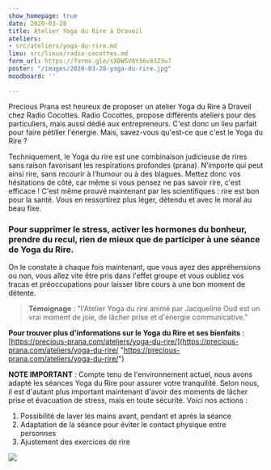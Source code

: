 ```yaml
---
show_homepage: true
date: 2020-03-28
title: Atelier Yoga du Rire à Draveil
ateliers:
- src/ateliers/yoga-du-rire.md
lieu: src/lieux/radio-cocottes.md
form_url: https://forms.gle/sXBW5V8Y36v93Z3u7
poster: "/images/2020-03-28-yoga-du-rire.jpg"
moodboard: ''

---
```

Precious Prana est heureux de proposer un atelier Yoga du Rire à Draveil chez Radio Cocottes. Radio Cocottes, propose différents ateliers pour des particuliers, mais aussi dédié aux entrepreneurs. C'est donc un lieu parfait pour faire pétiller l'énergie. Mais, savez-vous qu'est-ce que c'est le Yoga du Rire ?

Techniquement, le Yoga du rire est une combinaison judicieuse de rires sans raison favorisant les respirations profondes (prana). N’importe qui peut ainsi rire, sans recourir à l’humour ou à des blagues. Mettez donc vos hésitations de côté, car même si vous pensez ne pas savoir rire, c'est efficace ! C'est même prouvé maintenant par les scientifiques : rire est bon pour la santé. Vous en ressortirez plus léger, détendu et avec le moral au beau fixe.

### Pour supprimer le stress, activer les hormones du bonheur, prendre du recul, rien de mieux que de participer à une séance de Yoga du Rire.

On le constate à chaque fois maintenant, que vous ayez des appréhensions ou non, vous allez vite être pris dans l'effet groupe et vous oubliez vos tracas et préoccupations pour laisser libre cours à une bon moment de détente.

> **Témoignage** : "l'Atelier Yoga du rire animé par Jacqueline Oud est un vrai moment de joie, de lâcher prise et d'énergie communicative."

**Pour trouver plus d'informations sur le Yoga du Rire et ses bienfaits** : [https://precious-prana.com/ateliers/yoga-du-rire/](https://precious-prana.com/ateliers/yoga-du-rire/ "https://precious-prana.com/ateliers/yoga-du-rire/")

**NOTE IMPORTANT** : Compte tenu de l'environnement actuel, nous avons adapté les séances Yoga du Rire pour assurer votre tranquilité. Selon nous, il est d'autant plus important maintenant d'avoir des moments de lâcher prise et évacuation de stress, mais en toute sécurité. Voici nos actions : 

1. Possibilité de laver les mains avant, pendant et après la séance
2. Adaptation de la séance pour éviter le contact physique entre personnes
3. Ajustement des exercices de rire

![](/images/illustrations/pixabay-smile-yellow-plush-toy.jpg)